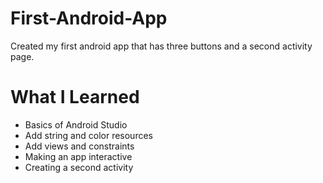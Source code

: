 # First-Android-App
Created my first android app that has three buttons and a second activity page. 
# What I Learned
* Basics of Android Studio
* Add string and color resources
* Add views and constraints
* Making an app interactive 
* Creating a second activity
